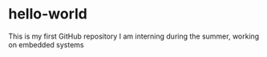 # hello-world
This is my first GitHub repository
I am interning during the summer, working on embedded systems

